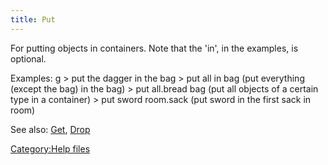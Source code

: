 ```yaml
---
title: Put
---
```


For putting objects in containers. Note that the 'in', in the examples,
is optional.

Examples: <nowiki>g \> put the dagger in the bag \> put all in bag (put
everything (except the bag) in the bag) \> put all.bread bag (put all
objects of a certain type in a container) \> put sword room.sack (put
sword in the first sack in room)

</pre>

See also: [Get](Get "wikilink"), [Drop](Drop "wikilink")

[Category:Help files](Category:Help_files "wikilink")
